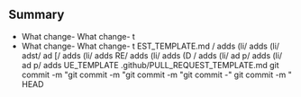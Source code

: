 ## Summary
- What change- What change- t
- What change- What change- t
EST_TEMPLATE.md
/ adds (li/ adds (li/ adst/ ad [/ adds (li/ adds RE/ adds (li/ adds (D
/ adds (li/ ad p/ adds (li/ ad p/ adds UE_TEMPLATE .github/PULL_REQUEST_TEMPLATE.md
git commit -m "git commit -m "git commit -m "git commit -"
git commit -m " HEAD

